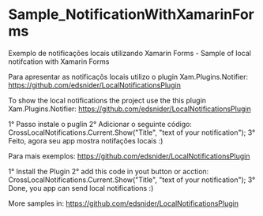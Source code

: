 # Sample_NotificationWithXamarinForms
Exemplo de notificações locais utilizando Xamarin Forms - Sample of local notifcation with Xamarin Forms

Para apresentar as notificaçõs locais utilizo o plugin Xam.Plugins.Notifier: https://github.com/edsnider/LocalNotificationsPlugin

To show the local notifications the project use the this plugin Xam.Plugins.Notifier: https://github.com/edsnider/LocalNotificationsPlugin

1° Passo instale o puglin
2° Adicionar o seguinte código: CrossLocalNotifications.Current.Show("Title", "text of your notification");
3° Feito, agora seu app mostra notifações locais :)

Para mais exemplos: https://github.com/edsnider/LocalNotificationsPlugin

1° Install the Plugin
2° add this code in yout button or acction: CrossLocalNotifications.Current.Show("Title", "text of your notification");
3° Done, you app can send local notifications :)

More samples in: https://github.com/edsnider/LocalNotificationsPlugin
